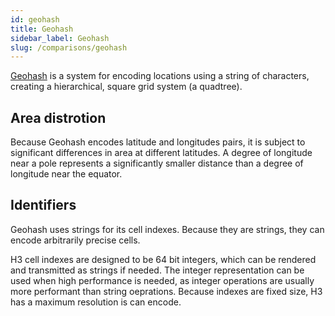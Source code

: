 ```yaml
---
id: geohash
title: Geohash
sidebar_label: Geohash
slug: /comparisons/geohash
---
```


[Geohash](https://en.wikipedia.org/wiki/Geohash) is a system for encoding locations using a string of characters, creating a hierarchical, square grid system (a quadtree).

## Area distrotion

Because Geohash encodes latitude and longitudes pairs, it is subject to significant differences in area at different latitudes. A degree of longitude near a pole represents a significantly smaller distance than a degree of longitude near the equator.

## Identifiers

Geohash uses strings for its cell indexes. Because they are strings, they can encode arbitrarily precise cells.

H3 cell indexes are designed to be 64 bit integers, which can be rendered and transmitted as strings if needed. The integer representation can be used when high performance is needed, as integer operations are usually more performant than string oeprations. Because indexes are fixed size, H3 has a maximum resolution is can encode.
